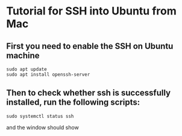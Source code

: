 # Tutorial for SSH into Ubuntu from Mac

## First you need to enable the SSH on Ubuntu machine

```Shell
sudo apt update
sudo apt install openssh-server
```

## Then to check whether ssh is successfully installed, run the following scripts:

```Shell
sudo systemctl status ssh
```

and the window should show 
